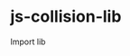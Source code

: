 # js-collision-lib

Import lib
<script src="https://raw.githubusercontent.com/FabianKrupinski-Project-Account/js-collision-lib/master/collisionLib.min.js"></script>
